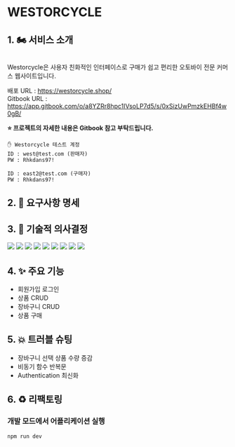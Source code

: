 # WESTORCYCLE

## 1. 🏍️ 서비스 소개

<figure><img src="https://github.com/WestEastZ/Westorcycle/assets/85664676/e5452e93-8360-4fdb-adf4-5c26054c6bc0" alt=""><figcaption></figcaption></figure>

&#x20;Westorcycle은 사용자 친화적인 인터페이스로 구매가 쉽고 편리한 오토바이 전문 커머스 웹사이트입니다.

배포 URL : https://westorcycle.shop/ <br>
Gitbook URL : https://app.gitbook.com/o/a8YZRr8hpc1IVsoLP7d5/s/0xSizUwPmzkEHBf4w0gB/ <br>

**⭐️ 프로젝트의 자세한 내용은 Gitbook 참고 부탁드립니다.**

```
✋ Westorcycle 테스트 계정
ID : west@test.com (판매자)
PW : Rhkdans97!

ID : east2@test.com (구매자)
PW : Rhkdans97!
```

## 2. 📜 요구사항 명세

## 3. 🔧 기술적 의사결정

![](https://img.shields.io/badge/react-61DAFB?style=for-the-badge&logo=react&logoColor=black) ![](https://img.shields.io/badge/typescript-3178C6?style=for-the-badge&logo=typescript&logoColor=white) ![](https://img.shields.io/badge/reactquery-FF4154?style=for-the-badge&logo=reactquery&logoColor=white) ![](https://github.com/img.shields.io/badge/tailwind%20css-06B6D4?style=for-the-badge&logo=tailwindcss&logoColor=white) ![](https://img.shields.io/badge/firebase-FFCA28?style=for-the-badge&logo=firebase&logoColor=black) ![](https://img.shields.io/badge/vite-646CFF?style=for-the-badge&logo=vite&logoColor=white) ![](https://img.shields.io/badge/amazonaws-232F3E?style=for-the-badge&logo=amazonaws&logoColor=white) ![](https://img.shields.io/badge/amazons3-569A31?style=for-the-badge&logo=amazons3&logoColor=white) ![](https://img.shields.io/badge/cloudfront-764ABC?style=for-the-badge&logoColor=white)

## 4. ✨ 주요 기능

- 회원가입 로그인
- 상품 CRUD
- 장바구니 CRUD
- 상품 구매

## 5. 💥 트러블 슈팅

- 장바구니 선택 상품 수량 증감
- 비동기 함수 반복문
- Authentication 최신화

## 6. ♻️ 리팩토링

### 개발 모드에서 어플리케이션 실행

`npm run dev`

